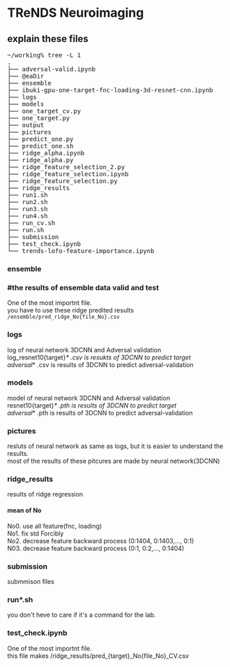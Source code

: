 # TReNDS Neuroimaging

## explain these files
<pre>
~/working% tree -L 1
.
├── adversal-valid.ipynb
├── @eaDir
├── ensemble
├── ibuki-gpu-one-target-fnc-loading-3d-resnet-cnn.ipynb
├── logs
├── models
├── one_target_cv.py
├── one_target.py
├── output
├── pictures
├── predict_one.py
├── predict_one.sh
├── ridge_alpha.ipynb
├── ridge_alpha.py
├── ridge_feature_selection_2.py
├── ridge_feature_selection.ipynb
├── ridge_feature_selection.py
├── ridge_results
├── run1.sh
├── run2.sh
├── run3.sh
├── run4.sh
├── run_cv.sh
├── run.sh
├── submission
├── test_check.ipynb
└── trends-lofo-feature-importance.ipynb
</pre>

### ensemble
### #the results of ensemble data valid and test  
One of the most importnt file.   
you have to use these ridge predited results ```/ensemble/pred_ridge_No{file_No}.csv```  

### logs
log of neural network 3DCNN and Adversal validation  
log_resnet10{target}_* .csv is resukts of 3DCNN to predict target  
adversal_* .csv is results of 3DCNN to predict adversal-validation


### models 
model of neural network 3DCNN and Adversal validation  
resnet10{target}_* .pth is results of 3DCNN to predict target  
adversal_* .pth is results of 3DCNN to predict adversal-validation  

### pictures
resluts of neural network as same as logs, but it is easier to understand the results.  
most of the results of these pitcures are made by neural network(3DCNN)  


### ridge_results
results of ridge regression
#### mean of No
No0. use all feature(fnc, loading)  
No1. fix std Forcibly  
No2. decrease feature backward process  (0:1404, 0:1403,..., 0:1)  
N03. decrease feature backward process  (0:1, 0:2,..., 0:1404)  

### submission 
submmison files

### run*.sh
you don't heve to care if it's a command for the lab.

### test_check.ipynb
One of the most importnt file.  
this file makes /ridge_results/pred_{target}_No{file_No}_CV.csv
